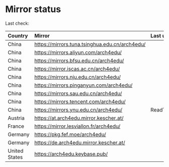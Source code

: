 <script src="./time.js"></script>
# Mirror status
Last check: <script type="text/javascript">localize(1668568876.599139);</script>

|Country|Mirror|Last update|
|:------|:-----|:----------|
|China|https://mirrors.tuna.tsinghua.edu.cn/arch4edu/|<script type="text/javascript">localize(1668537578);</script>|
|China|https://mirrors.aliyun.com/arch4edu/|<script type="text/javascript">localize(1668494439);</script>|
|China|https://mirrors.bfsu.edu.cn/arch4edu/|<script type="text/javascript">localize(1668537578);</script>|
|China|https://mirror.iscas.ac.cn/arch4edu/|<script type="text/javascript">localize(1668537578);</script>|
|China|https://mirrors.nju.edu.cn/arch4edu/|<script type="text/javascript">localize(1668494439);</script>|
|China|https://mirrors.pinganyun.com/arch4edu/|<script type="text/javascript">localize(1668537578);</script>|
|China|https://mirrors.sau.edu.cn/arch4edu/|<script type="text/javascript">localize(1650446957);</script>|
|China|https://mirrors.tencent.com/arch4edu/|<script type="text/javascript">localize(1668537578);</script>|
|China|https://mirrors.ynu.edu.cn/arch4edu/|ReadTimeout|
|Austria|https://at.arch4edu.mirror.kescher.at/|<script type="text/javascript">localize(1668537578);</script>|
|France|https://mirror.lesviallon.fr/arch4edu/|<script type="text/javascript">localize(1668537578);</script>|
|Germany|https://pkg.fef.moe/arch4edu/|<script type="text/javascript">localize(1668537578);</script>|
|Germany|https://de.arch4edu.mirror.kescher.at/|<script type="text/javascript">localize(1668537578);</script>|
|United States|https://arch4edu.keybase.pub/|<script type="text/javascript">localize(1668494439);</script>|

<script src="./tablefilter/tablefilter.js"></script>
<script src="./table.js"></script>